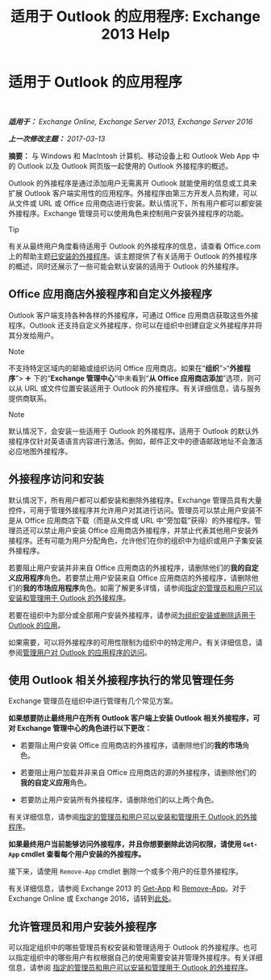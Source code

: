 ﻿---
title: '适用于 Outlook 的应用程序: Exchange 2013 Help'
TOCTitle: 适用于 Outlook 的应用程序
ms:assetid: 28b6f2a1-a235-4023-b561-6fd304962775
ms:mtpsurl: https://technet.microsoft.com/zh-cn/library/JJ943753(v=EXCHG.150)
ms:contentKeyID: 52061489
ms.date: 01/11/2018
mtps_version: v=EXCHG.150
ms.translationtype: HT
---

# 适用于 Outlook 的应用程序

 

_**适用于：** Exchange Online, Exchange Server 2013, Exchange Server 2016_

_**上一次修改主题：** 2017-03-13_

**摘要：** 与 Windows 和 MacIntosh 计算机、移动设备上和 Outlook Web App 中的 Outlook 以及 Outlook 网页版一起使用的 Outlook 外接程序的概述。

Outlook 的外接程序是通过添加用户无需离开 Outlook 就能使用的信息或工具来扩展 Outlook 客户端实用性的应用程序。外接程序由第三方开发人员构建，可以从文件或 URL 或 Office 应用商店进行安装。默认情况下，所有用户都可以都安装外接程序。Exchange 管理员可以使用角色来控制用户安装外接程序的功能。

> [!tip]
> 有关从最终用户角度看待适用于 Outlook 的外接程序的信息，请查看 Office.com 上的帮助主题<a href="https://go.microsoft.com/fwlink/p/?linkid=2823">已安装的外接程序</a>。该主题提供了有关适用于 Outlook 的外接程序的概述，同时还展示了一些可能会默认安装的适用于 Outlook 的外接程序。


## Office 应用商店外接程序和自定义外接程序

Outlook 客户端支持各种各样的外接程序，可通过 Office 应用商店获取这些外接程序。Outlook 还支持自定义外接程序，你可以在组织中创建自定义外接程序并将其分发给用户。

> [!NOTE]
> 不支持特定区域内的邮箱或组织访问 Office 应用商店。如果在“<strong>组织</strong>”&gt;“<strong>外接程序</strong>”&gt; <img src="images/JJ218640.c1e75329-d6d7-4073-a27d-498590bbb558(EXCHG.150).gif" title="添加图标" alt="添加图标" /> 下的“<strong>Exchange 管理中心</strong>”中未看到“<strong>从 Office 应用商店添加</strong>”选项，则可以从 URL 或文件位置安装适用于 Outlook 的外接程序。有关详细信息，请与服务提供商联系。


> [!NOTE]
> 默认情况下，会安装一些适用于 Outlook 的外接程序。适用于 Outlook 的默认外接程序仅针对英语语言内容进行激活。例如，邮件正文中的德语邮政地址不会激活必应地图外接程序。


## 外接程序访问和安装

默认情况下，所有用户都可以都安装和删除外接程序。Exchange 管理员具有大量控件，可用于管理外接程序并允许用户对其进行访问。管理员可以禁止用户安装不是从 Office 应用商店下载（而是从文件或 URL 中“旁加载”获得）的外接程序。管理员还可以禁止用户安装 Office 应用商店外接程序，并禁止代表其他用户安装外接程序。还有可能为用户分配角色，允许他们在你的组织中为组织或用户子集安装外接程序。

若要阻止用户安装并非来自 Office 应用商店的外接程序，请删除他们的**我的自定义应用程序**角色。若要禁止用户安装来自 Office 应用商店的外接程序，请删除他们的**我的市场应用程序**角色。如需了解更多详情，请参阅[指定的管理员和用户可以安装和管理用于 Outlook 的外接程序](specify-the-administrators-and-users-who-can-install-and-manage-add-ins-for-outlook-exchange-2013-help.md)。

若要在组织中为部分或全部用户安装外接程序，请参阅[为组织安装或删除适用于 Outlook 的应用](install-or-remove-add-ins-for-outlook-for-your-organization-exchange-2013-help.md)。

如果需要，可以将外接程序的可用性限制为组织中的特定用户。有关详细信息，请参阅[管理用户对 Outlook 的应用程序的访问](manage-user-access-to-add-ins-for-outlook-exchange-online-help.md)。

## 使用 Outlook 相关外接程序执行的常见管理任务

Exchange 管理员在组织中进行管理有几个常见方案。

**如果想要防止最终用户在所有 Outlook 客户端上安装 Outlook 相关外接程序，可对 Exchange 管理中心的角色进行以下更改：** 

  - 若要阻止用户安装 Office 应用商店的外接程序，请删除他们的**我的市场**角色。

  - 若要阻止用户加载并非来自 Office 应用商店的源的外接程序，请删除他们的**我的自定义应用**角色。

  - 若要防止用户安装所有外接程序，请删除他们的以上两个角色。

有关详细信息，请参阅[指定的管理员和用户可以安装和管理用于 Outlook 的外接程序](specify-the-administrators-and-users-who-can-install-and-manage-add-ins-for-outlook-exchange-2013-help.md)。

**如果最终用户当前能够访问外接程序，并且你想要删除此访问权限，请使用 `Get-App` cmdlet 查看每个用户安装的外接程序。**

接下来，请使用 `Remove-App` cmdlet 删除一个或多个用户的任意外接程序。 

有关详细信息，请参阅 Exchange 2013 的 [Get-App](https://technet.microsoft.com/zh-cn/library/jj218673\(v=exchg.150\)) 和 [Remove-App](https://technet.microsoft.com/zh-cn/library/jj218709\(v=exchg.150\))。对于 Exchange Online 或 Exchange 2016，请转到[此处](https://go.microsoft.com/fwlink/p/?linkid=8447)。

## 允许管理员和用户安装外接程序

可以指定组织中的哪些管理员有权安装和管理适用于 Outlook 的外接程序。也可以指定组织中的哪些用户有权根据自己的使用需要安装并管理外接程序。有关详细信息，请参阅 [指定的管理员和用户可以安装和管理用于 Outlook 的外接程序](specify-the-administrators-and-users-who-can-install-and-manage-add-ins-for-outlook-exchange-2013-help.md)。

